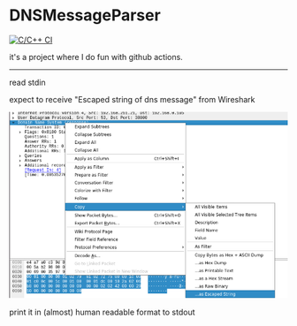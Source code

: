 # DNSMessageParser

[![C/C++ CI](https://github.com/ananas94/DNSMessageParser/actions/workflows/c-cpp.yml/badge.svg)](https://github.com/ananas94/DNSMessageParser/actions/workflows/c-cpp.yml)

it's a project where I do fun with github actions.

_____
read stdin

expect to receive "Escaped string  of dns message" from Wireshark

![howto: generate input for stdin](wireshark_howto_input.png)

print it in (almost) human readable format to stdout


